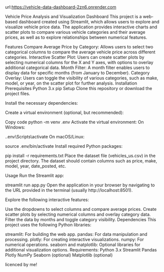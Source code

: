 url:https://vehicle-data-dashboard-2zn6.onrender.com

Vehicle Price Analysis and Visualization Dashboard
This project is a web-based dashboard created using Streamlit, which allows users to explore and visualize vehicle price data. The application provides interactive charts and scatter plots to compare various vehicle categories and their average prices, as well as to explore relationships between numerical features.

Features
Compare Average Price by Category: Allows users to select two categorical columns to compare the average vehicle price across different categories.
Interactive Scatter Plot: Users can create scatter plots by selecting numerical columns for the X and Y axes, with options to overlay additional categorical data.
Month Filter: A month filter enables users to display data for specific months (from January to December).
Category Overlay: Users can toggle the visibility of various categories, such as make, model, or year, on the scatter plot for further analysis.
Installation
Prerequisites
Python 3.x
pip
Setup
Clone this repository or download the project files.

Install the necessary dependencies:

Create a virtual environment (optional, but recommended):

Copy code
python -m venv .env
Activate the virtual environment:
On Windows:

.\.env\Scripts\activate
On macOS/Linux:

source .env/bin/activate
Install required Python packages:


pip install -r requirements.txt
Place the dataset file (vehicles_us.csv) in the project directory. The dataset should contain columns such as price, make, model, year, date_posted, etc.

Usage
Run the Streamlit app:

streamlit run app.py
Open the application in your browser by navigating to the URL provided in the terminal (usually http://localhost:8501).

Explore the following interactive features:

Use the dropdowns to select columns and compare average prices.
Create scatter plots by selecting numerical columns and overlay category data.
Filter the data by months and toggle category visibility.
Dependencies
This project uses the following Python libraries:

streamlit: For building the web app.
pandas: For data manipulation and processing.
plotly: For creating interactive visualizations.
numpy: For numerical operations.
seaborn and matplotlib: Optional libraries for additional visualization options.
Requirements:
Python 3.x
Streamlit
Pandas
Plotly
NumPy
Seaborn (optional)
Matplotlib (optional)

licenced by me! 
